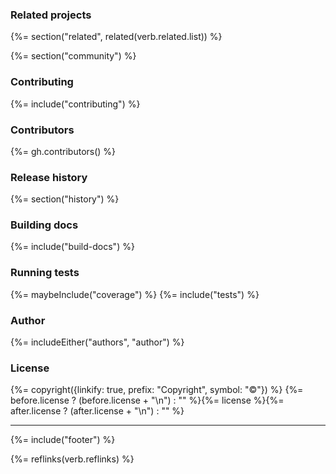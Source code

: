 ### Related projects
{%= section("related", related(verb.related.list)) %}

{%= section("community") %}

### Contributing
{%= include("contributing") %}

### Contributors
{%= gh.contributors() %}

### Release history
{%= section("history") %}

### Building docs
{%= include("build-docs") %}

### Running tests
{%= maybeInclude("coverage") %}
{%= include("tests") %}

### Author
{%= includeEither("authors", "author") %}

### License
{%= copyright({linkify: true, prefix: "Copyright", symbol: "©"}) %}
{%= before.license ? (before.license + "\n") : "" %}{%= license %}{%= after.license ? (after.license + "\n") : "" %}

***

{%= include("footer") %}

{%= reflinks(verb.reflinks) %}
